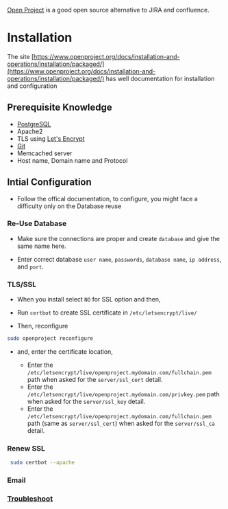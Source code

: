 [Open Project](https://www.openproject.org/) is a good open source alternative to JIRA and confluence. 

# Installation

The site [https://www.openproject.org/docs/installation-and-operations/installation/packaged/](https://www.openproject.org/docs/installation-and-operations/installation/packaged/) has well documentation for installation and configuration 

## Prerequisite Knowledge

* [PostgreSQL](../PostgreSQL/Install_PostgresQL_in_Ubuntu.md)
* Apache2
* TLS using [Let's Encrypt](../TLS/let's_encrypt.md)
* [Git](../git/commands.md)
* Memcached server
* Host name, Domain name and Protocol



## Intial Configuration

* Follow the offical documentation, to configure, you might face a difficulty only on the Database reuse

### Re-Use Database

* Make sure the connections are proper and create `database` and give the same name here.

* Enter correct database `user name`, `passwords`, `database name`, `ip address`, and `port`.

### TLS/SSL

* When you install select `NO` for SSL option and then,

* Run `certbot` to create SSL certificate in `/etc/letsencrypt/live/`

* Then, reconfigure 

```bash
sudo openproject reconfigure
```

* and, enter the certificate location,

    * Enter the `/etc/letsencrypt/live/openproject.mydomain.com/fullchain.pem` path when asked for the `server/ssl_cert` detail.
    * Enter the `/etc/letsencrypt/live/openproject.mydomain.com/privkey.pem` path when asked for the `server/ssl_key` detail.
    * Enter the `/etc/letsencrypt/live/openproject.mydomain.com/fullchain.pem` path (same as `server/ssl_cert`) when asked for the `server/ssl_ca` detail.

### Renew SSL

```bash
 sudo certbot --apache
```

### Email


### [Troubleshoot](openProject/troubleshoot.md)

